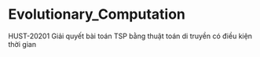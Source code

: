 # Evolutionary_Computation
HUST-20201
Giải quyết bài toán TSP bằng thuật toán di truyền có điều kiện thời gian
